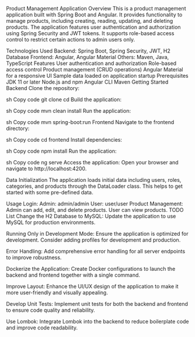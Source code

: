 Product Management Application
Overview
This is a product management application built with Spring Boot and Angular. It provides functionality to manage products, including creating, reading, updating, and deleting products. The application features user authentication and authorization using Spring Security and JWT tokens. It supports role-based access control to restrict certain actions to admin users only.

Technologies Used
Backend: Spring Boot, Spring Security, JWT, H2 Database
Frontend: Angular, Angular Material
Others: Maven, Java, TypeScript
Features
User authentication and authorization
Role-based access control
Product management (CRUD operations)
Angular Material for a responsive UI
Sample data loaded on application startup
Prerequisites
JDK 11 or later
Node.js and npm
Angular CLI
Maven
Getting Started
Backend
Clone the repository:

sh
Copy code
git clone <repository-url>
cd <repository-directory>
Build the application:

sh
Copy code
mvn clean install
Run the application:

sh
Copy code
mvn spring-boot:run
Frontend
Navigate to the frontend directory:

sh
Copy code
cd frontend
Install dependencies:

sh
Copy code
npm install
Run the application:

sh
Copy code
ng serve
Access the application:
Open your browser and navigate to http://localhost:4200.

Data Initialization
The application loads initial data including users, roles, categories, and products through the DataLoader class. This helps to get started with some pre-defined data.

Usage
Login:
Admin: admin/admin
User: user/user
Product Management:
Admin can add, edit, and delete products.
User can view products.
TODO List
 Change the H2 Database to MySQL:
Update the application to use MySQL for production environments.

 Running Only in Development Mode:
Ensure the application is optimized for development. Consider adding profiles for development and production.

 Error Handling:
Add comprehensive error handling for all server endpoints to improve robustness.

 Dockerize the Application:
Create Docker configurations to launch the backend and frontend together with a single command.

 Improve Layout:
Enhance the UI/UX design of the application to make it more user-friendly and visually appealing.

 Develop Unit Tests:
Implement unit tests for both the backend and frontend to ensure code quality and reliability.

 Use Lombok:
Integrate Lombok into the backend to reduce boilerplate code and improve code readability.